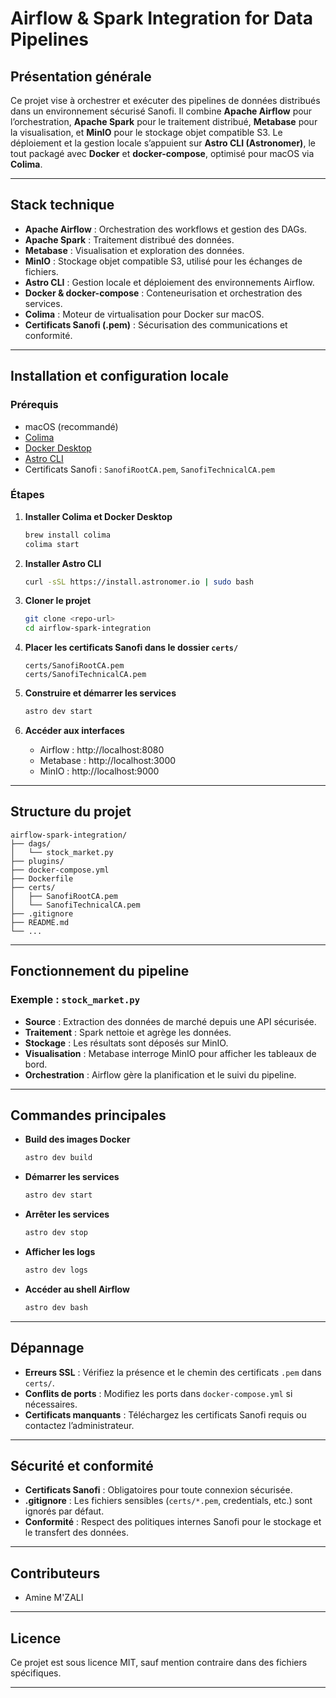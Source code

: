 # Airflow & Spark Integration for Data Pipelines

## Présentation générale

Ce projet vise à orchestrer et exécuter des pipelines de données distribués dans un environnement sécurisé Sanofi. Il combine **Apache Airflow** pour l’orchestration, **Apache Spark** pour le traitement distribué, **Metabase** pour la visualisation, et **MinIO** pour le stockage objet compatible S3. Le déploiement et la gestion locale s’appuient sur **Astro CLI (Astronomer)**, le tout packagé avec **Docker** et **docker-compose**, optimisé pour macOS via **Colima**.

---

## Stack technique

- **Apache Airflow** : Orchestration des workflows et gestion des DAGs.
- **Apache Spark** : Traitement distribué des données.
- **Metabase** : Visualisation et exploration des données.
- **MinIO** : Stockage objet compatible S3, utilisé pour les échanges de fichiers.
- **Astro CLI** : Gestion locale et déploiement des environnements Airflow.
- **Docker & docker-compose** : Conteneurisation et orchestration des services.
- **Colima** : Moteur de virtualisation pour Docker sur macOS.
- **Certificats Sanofi (.pem)** : Sécurisation des communications et conformité.

---

## Installation et configuration locale

### Prérequis

- macOS (recommandé)
- [Colima](https://github.com/abiosoft/colima)
- [Docker Desktop](https://www.docker.com/products/docker-desktop/)
- [Astro CLI](https://docs.astronomer.io/astro/cli/install-cli)
- Certificats Sanofi : `SanofiRootCA.pem`, `SanofiTechnicalCA.pem`

### Étapes

1. **Installer Colima et Docker Desktop**
    ```bash
    brew install colima
    colima start
    ```

2. **Installer Astro CLI**
    ```bash
    curl -sSL https://install.astronomer.io | sudo bash
    ```

3. **Cloner le projet**
    ```bash
    git clone <repo-url>
    cd airflow-spark-integration
    ```

4. **Placer les certificats Sanofi dans le dossier `certs/`**
    ```
    certs/SanofiRootCA.pem
    certs/SanofiTechnicalCA.pem
    ```

5. **Construire et démarrer les services**
    ```bash
    astro dev start
    ```

6. **Accéder aux interfaces**
    - Airflow : http://localhost:8080
    - Metabase : http://localhost:3000
    - MinIO : http://localhost:9000

---

## Structure du projet

```
airflow-spark-integration/
├── dags/
│   └── stock_market.py
├── plugins/
├── docker-compose.yml
├── Dockerfile
├── certs/
│   ├── SanofiRootCA.pem
│   └── SanofiTechnicalCA.pem
├── .gitignore
├── README.md
└── ...
```

---

## Fonctionnement du pipeline

### Exemple : `stock_market.py`

- **Source** : Extraction des données de marché depuis une API sécurisée.
- **Traitement** : Spark nettoie et agrège les données.
- **Stockage** : Les résultats sont déposés sur MinIO.
- **Visualisation** : Metabase interroge MinIO pour afficher les tableaux de bord.
- **Orchestration** : Airflow gère la planification et le suivi du pipeline.

---

## Commandes principales

- **Build des images Docker**
  ```bash
  astro dev build
  ```
- **Démarrer les services**
  ```bash
  astro dev start
  ```
- **Arrêter les services**
  ```bash
  astro dev stop
  ```
- **Afficher les logs**
  ```bash
  astro dev logs
  ```
- **Accéder au shell Airflow**
  ```bash
  astro dev bash
  ```

---

## Dépannage

- **Erreurs SSL** : Vérifiez la présence et le chemin des certificats `.pem` dans `certs/`.
- **Conflits de ports** : Modifiez les ports dans `docker-compose.yml` si nécessaires.
- **Certificats manquants** : Téléchargez les certificats Sanofi requis ou contactez l’administrateur.

---

## Sécurité et conformité

- **Certificats Sanofi** : Obligatoires pour toute connexion sécurisée.
- **.gitignore** : Les fichiers sensibles (`certs/*.pem`, credentials, etc.) sont ignorés par défaut.
- **Conformité** : Respect des politiques internes Sanofi pour le stockage et le transfert des données.

---

## Contributeurs

- Amine M'ZALI

---

## Licence

Ce projet est sous licence MIT, sauf mention contraire dans des fichiers spécifiques.

---